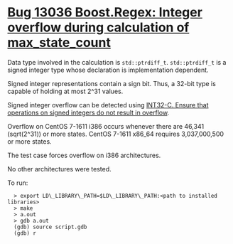 # [Bug 13036 Boost.Regex: Integer overflow during calculation of max\_state\_count](https://svn.boost.org/trac10/ticket/13036)

Data type involved in the calculation is `std::ptrdiff_t`. `std::ptrdiff_t` is
a signed integer type whose declaration is implementation dependent.

Signed integer representations contain a sign bit. Thus, a 32-bit type is
capable of holding at most 2^31 values.

Signed integer overflow can be detected using
[INT32-C. Ensure that operations on signed integers do not result in overflow](https://www.securecoding.cert.org/confluence/display/c/INT32-C.+Ensure+that+operations+on+signed+integers+do+not+result+in+overflow).

Overflow on CentOS 7-1611 i386 occurs whenever there are 46,341 (sqrt(2^31)) or
more states.  CentOS 7-1611 x86\_64 requires 3,037,000,500 or more states.

The test case forces overflow on i386 architectures.

No other architectures were tested.

To run:

```shell
  > export LD\_LIBRARY\_PATH=$LD\_LIBRARY\_PATH:<path to installed libraries>
  > make
  > a.out
  > gdb a.out
  (gdb) source script.gdb
  (gdb) r
```

